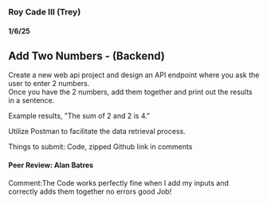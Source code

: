 ### Roy Cade III (Trey)

#### 1/6/25

## Add Two Numbers - (Backend)
Create a new web api project and design an API endpoint where you ask the user to enter 2 numbers.  
Once you have the 2 numbers, add them together and print out the results in a sentence.

Example results, "The sum of 2 and 2 is 4."

Utilize Postman to facilitate the data retrieval process.


Things to submit:
Code, zipped
Github link in comments

#### Peer Review: Alan Batres
Comment:The Code works perfectly fine when I add my inputs and correctly adds them together no errors good Job!
